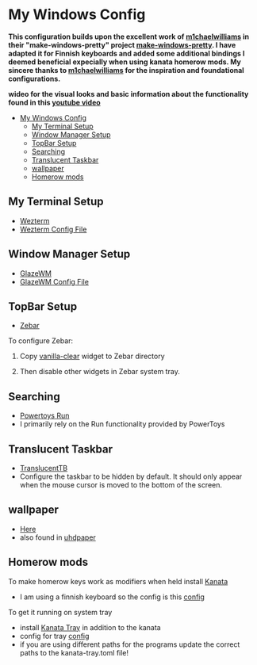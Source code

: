 # My Windows Config

**This configuration builds upon the excellent work of [m1chaelwilliams](https://github.com/m1chaelwilliams) in their "make-windows-pretty" project [make-windows-pretty](https://github.com/m1chaelwilliams/make-windows-pretty). I have adapted it for Finnish keyboards and added some additional bindings I deemed beneficial expecially when using kanata homerow mods. My sincere thanks to [m1chaelwilliams](https://github.com/m1chaelwilliams) for the inspiration and foundational configurations.**

**wideo for the visual looks and basic information about the functionality found in this [youtube video](https://www.youtube.com/watch?v=G0_wVLhI-Ds&t=98s)**

- [My Windows Config](#my-windows-config)
  - [My Terminal Setup](#my-terminal-setup)
  - [Window Manager Setup](#window-manager-setup)
  - [TopBar Setup](#topbar-setup)
  - [Searching](#searching)
  - [Translucent Taskbar](#translucent-taskbar)
  - [wallpaper](#wallpaper)
  - [Homerow mods](#homerow-mods)

## My Terminal Setup

- [Wezterm](https://wezfurlong.org/wezterm/index.html)
- [Wezterm Config File](wezterm.lua)

## Window Manager Setup

- [GlazeWM](https://github.com/glzr-io/glazewm)
- [GlazeWM Config File](config.yaml)

## TopBar Setup

- [Zebar](https://github.com/glzr-io/zebar)

To configure Zebar:

1. Copy [vanilla-clear](./vanilla-clear/) widget to Zebar directory

2. Then disable other widgets in Zebar system tray.

## Searching

- [Powertoys Run](https://learn.microsoft.com/en-us/windows/powertoys/run)
- I primarily rely on the Run functionality provided by PowerToys

## Translucent Taskbar

- [TranslucentTB](https://apps.microsoft.com/detail/9pf4kz2vn4w9?hl=en-US&gl=US)
- Configure the taskbar to be hidden by default. It should only appear when the mouse cursor is moved to the bottom of the screen.

## wallpaper

- [Here](mountain.jpg)
- also found in [uhdpaper](https://www.uhdpaper.com/2020/07/mountain-landscape-scenery-minimalist.html)

## Homerow mods

To make homerow keys work as modifiers when held install [Kanata](https://github.com/jtroo/kanata)

- I am using a finnish keyboard so the config is this [config](kanata.kbd)

To get it running on system tray

- install [Kanata Tray](https://github.com/rszyma/kanata-tray) in addition to the kanata
- config for tray [config](kanata-tray.toml)
- if you are using different paths for the programs update the correct paths to the kanata-tray.toml file!
